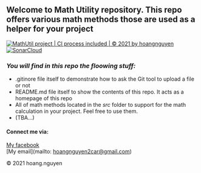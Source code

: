 ## Welcome to Math Utility repository. This repo offers various math methods those are used as a helper for your project

[![MathUtil project | CI process included | © 2021 by hoangnguyen](https://github.com/hoangnguyen-w/math-util/actions/workflows/main.yml/badge.svg)](https://github.com/hoangnguyen-w/math-util/actions/workflows/main.yml)
[![SonarCloud](https://sonarcloud.io/images/project_badges/sonarcloud-black.svg)](https://sonarcloud.io/dashboard?id=hoangnguyen-w_math-util)
### *_You will find in this repo the floowing stuff:_*
* .gitinore file itself to demonstrate how to ask the Git tool to upload a file or not
* README.md file itself to show the contents of this repo. It acts as a homepage of this repo
* All of math methods located in the *src* folder to support for the math calculation in your project. Feel free to use them.
* (TBA...)

#### Connect me via:
[My facebook](http://facebook.com/anhanhok992000)  
[My email](mailto: hoangnguyen2car@gmail.com)

© 2021 hoang.nguyen


